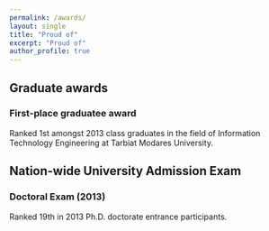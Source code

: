 ```yaml
---
permalink: /awards/
layout: single
title: "Proud of"
excerpt: "Proud of"
author_profile: true
---
```


## Graduate awards
### First-place graduatee award
Ranked 1st amongst 2013 class graduates in the field of Information Technology Engineering at Tarbiat Modares University.

## Nation-wide University Admission Exam 
### Doctoral Exam (2013)
Ranked 19th in 2013 Ph.D. doctorate entrance participants.
